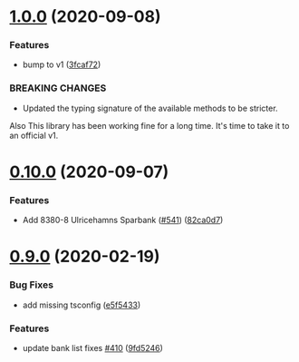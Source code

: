 # [1.0.0](https://github.com/believer/clearingnummer/compare/v0.10.0...v1.0.0) (2020-09-08)


### Features

* bump to v1 ([3fcaf72](https://github.com/believer/clearingnummer/commit/3fcaf72794af0357fc4870b4ee7fdc7c49aa39b8))


### BREAKING CHANGES

* Updated the typing signature of the available
methods to be stricter.

Also This library has been working fine for a long time.
It's time to take it to an official v1.

# [0.10.0](https://github.com/believer/clearingnummer/compare/v0.9.0...v0.10.0) (2020-09-07)


### Features

* Add 8380-8 Ulricehamns Sparbank ([#541](https://github.com/believer/clearingnummer/issues/541)) ([82ca0d7](https://github.com/believer/clearingnummer/commit/82ca0d792a55c7ac037e0cc21271b58f08e9dd9c))

# [0.9.0](https://github.com/believer/clearingnummer/compare/v0.8.1...v0.9.0) (2020-02-19)


### Bug Fixes

* add missing tsconfig ([e5f5433](https://github.com/believer/clearingnummer/commit/e5f543305ceb9a50fc97aeefbd15f0925102e3a3))


### Features

* update bank list fixes [#410](https://github.com/believer/clearingnummer/issues/410) ([9fd5246](https://github.com/believer/clearingnummer/commit/9fd52469f914b683ef3f089558018fc5ca143d7b))
